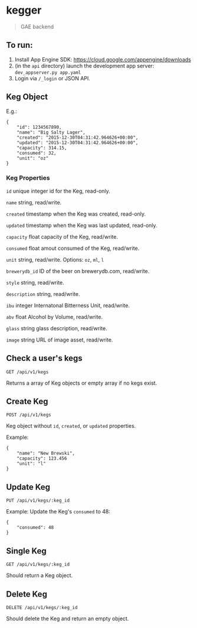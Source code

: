 # kegger

> GAE backend


## To run:

1. Install App Engine SDK: https://cloud.google.com/appengine/downloads
2. (in the `api` directory) launch the development app server: `dev_appserver.py app.yaml`
3. Login via `/_login` or JSON API.


## Keg Object

E.g.:
```
{
	"id": 1234567890,
	"name": "Big Salty Lager",
	"created": "2015-12-30T04:31:42.964626+00:00",
	"updated": "2015-12-30T04:31:42.964626+00:00",
	"capacity": 314.15,
	"consumed": 32,
	"unit": "oz"
}
```


### Keg Properties

`id` unique integer id for the Keg, read-only.

`name` string, read/write.

`created` timestamp when the Keg was created, read-only.

`updated` timestamp when the Keg was last updated, read-only.

`capacity` float capacity of the Keg, read/write.

`consumed` float amout consumed of the Keg, read/write.

`unit` string, read/write. Options: `oz`, `ml`, `l`

`brewerydb_id` ID of the beer on brewerydb.com, read/write.

`style` string, read/write.

`description` string, read/write.

`ibu` integer Internatonal Bitterness Unit, read/write.

`abv` float Alcohol by Volume, read/write.

`glass` string glass description, read/write.

`image` string URL of image asset, read/write.


## Check a user's kegs

`GET /api/v1/kegs`

Returns a array of Keg objects or empty array if no kegs exist.


## Create Keg

`POST /api/v1/kegs`

Keg object without `id`, `created`, or `updated` properties.

Example:
```
{
	"name": "New Brewski",
	"capacity": 123.456
	"unit": "l"
}
```


## Update Keg

`PUT /api/v1/kegs/:keg_id`

Example: Update the Keg's `consumed` to 48:
```
{
	"consumed": 48
}
```


## Single Keg

`GET /api/v1/kegs/:keg_id`

Should return a Keg object.


## Delete Keg

`DELETE /api/v1/kegs/:keg_id`

Should delete the Keg and return an empty object.
